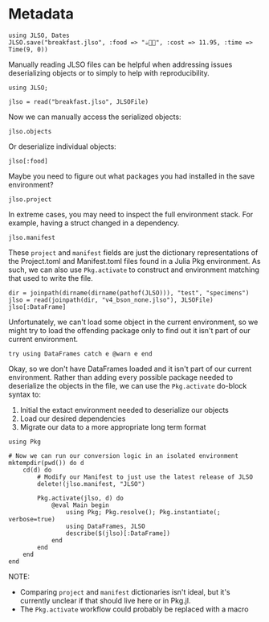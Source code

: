 # Metadata

```@setup metadata-example
using JLSO, Dates
JLSO.save("breakfast.jlso", :food => "☕️🥓🍳", :cost => 11.95, :time => Time(9, 0))
```

Manually reading JLSO files can be helpful when addressing issues deserializing objects or to simply to help with reproducibility.

```@example metadata-example
using JLSO;

jlso = read("breakfast.jlso", JLSOFile)
```

Now we can manually access the serialized objects:
```@example metadata-example
jlso.objects
```

Or deserialize individual objects:
```@example metadata-example
jlso[:food]
```

Maybe you need to figure out what packages you had installed in the save environment?
```@example metadata-example
jlso.project
```

In extreme cases, you may need to inspect the full environment stack.
For example, having a struct changed in a dependency.
```@example metadata-example
jlso.manifest
```

These `project` and `manifest` fields are just the dictionary representations of the Project.toml and Manifest.toml files found in a Julia Pkg environment.
As such, we can also use `Pkg.activate` to construct and environment matching that used to write the file.
```@example metadata-example
dir = joinpath(dirname(dirname(pathof(JLSO))), "test", "specimens")
jlso = read(joinpath(dir, "v4_bson_none.jlso"), JLSOFile)
jlso[:DataFrame]
```

Unfortunately, we can't load some object in the current environment, so we might try to load the offending package only to find out it isn't part of our current environment.
```@example metadata-example
try using DataFrames catch e @warn e end
```

Okay, so we don't have DataFrames loaded and it isn't part of our current environment.
Rather than adding every possible package needed to deserialize the objects in the file, we can use the `Pkg.activate` do-block syntax to:

1. Initial the extact environment needed to deserialize our objects
2. Load our desired dependencies
3. Migrate our data to a more appropriate long term format

```@example metadata-example
using Pkg

# Now we can run our conversion logic in an isolated environment
mktempdir(pwd()) do d
    cd(d) do
        # Modify our Manifest to just use the latest release of JLSO
        delete!(jlso.manifest, "JLSO")

        Pkg.activate(jlso, d) do
            @eval Main begin
                using Pkg; Pkg.resolve(); Pkg.instantiate(; verbose=true)
                using DataFrames, JLSO
                describe($(jlso)[:DataFrame])
            end
        end
    end
end
```


NOTE:
- Comparing `project` and `manifest` dictionaries isn't ideal, but it's currently unclear if that should live here or in Pkg.jl.
- The `Pkg.activate` workflow could probably be replaced with a macro
